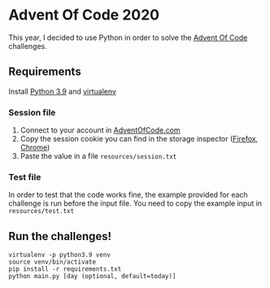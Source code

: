 # Advent Of Code 2020

This year, I decided to use Python in order to solve the [Advent Of Code](https://adventofcode.com) challenges.

## Requirements
Install [Python 3.9](https://www.python.org/downloads/) and [virtualenv](https://virtualenv.pypa.io/en/stable/)

### Session file
1. Connect to your account in [AdventOfCode.com](https://adventofcode.com)
2. Copy the session cookie you can find in the storage inspector ([Firefox](https://developer.mozilla.org/en-US/docs/Tools/Storage_Inspector), [Chrome](https://developers.google.com/web/tools/chrome-devtools/storage/cookies))
3. Paste the value in a file `resources/session.txt`

### Test file
In order to test that the code works fine, the example provided for each challenge is run before the input file.
You need to copy the example input in `resources/test.txt`

## Run the challenges!
```console
virtualenv -p python3.9 venv
source venv/bin/activate
pip install -r requirements.txt
python main.py [day (optional, default=today)]
```